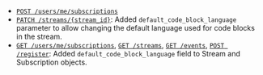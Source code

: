* [`POST /users/me/subscriptions`](/api/subscribe)
* [`PATCH /streams/{stream_id}`](/api/update-stream): Added
  `default_code_block_language` parameter to allow changing
  the default language used for code blocks in the stream.
* [`GET /users/me/subscriptions`](/api/get-subscriptions),
  [`GET /streams`](/api/get-streams), [`GET /events`](/api/get-events),
  [`POST /register`](/api/register-queue):
  Added `default_code_block_language` field
  to Stream and Subscription objects.
